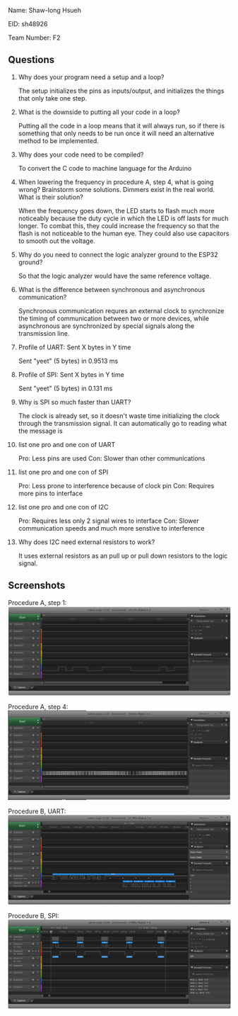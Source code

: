 Name: Shaw-Iong Hsueh

EID: sh48926

Team Number: F2

## Questions

1. Why does your program need a setup and a loop?

    The setup initializes the pins as inputs/output, and initializes the things that only take one step.

2. What is the downside to putting all your code in a loop?

    Putting all the code in a loop means that it will always run, so if there is something that only needs to be run once it will need an alternative method to be implemented. 

3. Why does your code need to be compiled?

    To convert the C code to machine language for the Arduino

4. When lowering the frequency in procedure A, step 4, what is going wrong? Brainstorm some solutions. Dimmers exist in the real world. What is their solution?

    When the frequency goes down, the LED starts to flash much more noticeably because the duty cycle in which the LED is off lasts for much longer. To combat this, they could increase the frequency so that the flash is not noticeable to the human eye. They could also use capacitors to smooth out the voltage. 

5. Why do you need to connect the logic analyzer ground to the ESP32 ground?

    So that the logic analyzer would have the same reference voltage.

6. What is the difference between synchronous and asynchronous communication?

    Synchronous communication requres an external clock to synchronize the timing of communication between two or more devices, while asynchronous are synchronized by special signals along the transmission line. 

7. Profile of UART: Sent X bytes in Y time 
    
    Sent "yeet" (5 bytes) in 0.9513 ms

8. Profile of SPI: Sent X bytes in Y time

    Sent "yeet" (5 bytes) in 0.131 ms

9. Why is SPI so much faster than UART?

    The clock is already set, so it doesn't waste time initializing the clock through the transmission signal. It can automatically go to reading what the message is

10. list one pro and one con of UART

    Pro: Less pins are used
    Con: Slower than other communications

11. list one pro and one con of SPI

    Pro: Less prone to interference because of clock pin
    Con: Requires more pins to interface

12. list one pro and one con of I2C

    Pro: Requires less only 2 signal wires to interface
    Con: Slower communication speeds and much more senstive to interference

13. Why does I2C need external resistors to work?

    It uses external resistors as an pull up or pull down resistors to the logic signal. 


## Screenshots

Procedure A, step 1:
![Put path to your image here ->](img/Blink.png)

Procedure A, step 4:
![Put path to your image here ->](img/Fade.png)

Procedure B, UART:
![Put path to your image here ->](img/UART.png)

Procedure B, SPI:
![Put path to your image here ->](img/SPI.png)
